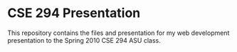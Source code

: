 # CSE 294 Presentation

This repository contains the files and presentation for my web development presentation to the Spring 2010 CSE 294 ASU class.